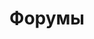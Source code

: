 ---
layout: forum-list
title: Форумы
headerBg: true
breadcrumbs:
  - name: Форумы
    url: /forum/

subNavbar: true
subMenu: true
subMenuAction: false
submenuTitle: Форумы
subMenuItems:
  - name: Вопросы и ответы
    url: /forum/1/
  - name: Полезные ссылки
    url: /forum/
  - name: Работа сообщества
    url: /forum/
---
